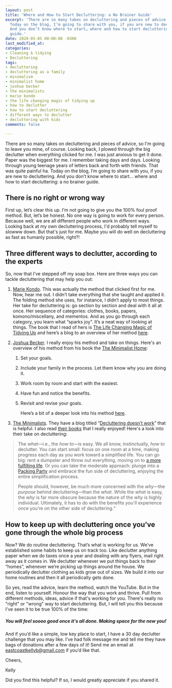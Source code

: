 ```yaml
---
layout: post
title: 'Where and How to Start Decluttering: a No Brainer Guide'
excerpt: 'There are so many takes on decluttering and pieces of advice on decluttering.
  Today on the blog, I’m going to share with you, if you are new to decluttering.
  And you don’t know where to start… where and how to start decluttering: a no brainer
  guide.'
date: 2020-05-05 00:00:00 -0300
last_modified_at: 
categories:
- Cleaning & tidying
- Decluttering
tags:
- decluttering
- decluttering as a family
- minimalism
- minimalist home
- joshua becker
- the minimalists
- marie kondo
- the life changing magic of tidying up
- how to declutter
- how to start decluttering
- different ways to declutter
- decluttering with kids
comments: false

---
```

There are so many takes on decluttering and pieces of advice, so I'm going to leave you mine, of course. Looking back, I plowed through the big declutter when everything clicked for me. I was just anxious to get it done. Paper was the biggest for me. I remember taking days and days. Looking through young teenage years of letters back and forth with friends. That was quite painful ha. Today on the blog, I’m going to share with you, if you are new to decluttering. And you don’t know where to start… where and how to start decluttering: a no brainer guide.

## There is no right or wrong way

First up, let’s clear this up. I’m not going to give you the 100% foul proof method. But, let’s be honest. No one way is going to work for every person. Because well, we are all different people who work in different ways. Looking back at my own decluttering process, I'd probably tell myself to slowww down. But that's just for me. Maybe you will do well on decluttering as fast as humanly possible, right?!

## Three different ways to declutter, according to the experts

So, now that I’ve stepped off my soap box. Here are three ways you can tackle decluttering that may help you out:

1. [Marie Kondo](https://konmari.com/). This was actually the method that clicked first for me. Now, hear me out. I didn’t take everything that she taught and applied it. The folding method she uses, for instance, I didn’t apply to most things. Her take for decluttering is: go section by section and deal with it all at once. Her sequence of categories: clothes, books, papers, komono/miscellany, and mementos. And as you go through each category, you learn what “sparks joy”. It’s a neat way of looking at things. The book that I read of hers is [The Life Changing Magic of Tidying Up](https://www.goodreads.com/book/show/22318578-the-life-changing-magic-of-tidying-up) and here’s a blog to an overview of her method [here](https://medium.com/@dsilvestre/the-life-changing-magic-of-tidying-up-by-marie-kondo-lessons-d33dc4db73c2).
2. [Joshua Becker](https://www.becomingminimalist.com/). I really enjoy his method and take on things. Here's an overview of his method from his book the [The Minimalist Home](https://www.amazon.ca/Minimalist-Home-Room-Room-Decluttered/dp/1601427999):
   1. Set your goals.
   2. Include your family in the process. Let them know why you are doing it.
   3. Work room by room and start with the easiest.
   4. Have fun and notice the benefits.
   5. Revisit and revise your goals.

       Here’s a bit of a deeper look into his method [here](https://lessismoreorganizers.com/blog/the-becker-method-of-a-minimalist-home).

 3. [The Minimalists](https://www.theminimalists.com/). They have a blog titled “[Decluttering doesn’t work](https://www.theminimalists.com/decluttering/)” that is helpful. I               also read [their books](https://www.theminimalists.com/books/) that I really enjoyed! Here's a look into their take on decluttering:

> The _what_—i.e., the _how to_—is easy. We all know, instinctually, _how to_ declutter. You can start small: focus on one room at a time, making progress each day as you work toward a simplified life. You can go big: rent a dumpster and throw out everything, moving on to [a more fulfilling life](http://theminimalists.com/lml). Or you can take the moderate approach: plunge into a [Packing Party](http://theminimalists.com/packing) and embrace the fun side of decluttering, enjoying the entire simplification process.
>
> People should, however, be much more concerned with the _why_—the _purpose_ behind decluttering—than the _what_. While the _what_ is easy, the _why_ is far more obscure because the nature of the _why_ is highly individual. Ultimately, it has to do with the benefits _you’ll_ experience once you’re on the other side of decluttering.“

## How to keep up with decluttering once you’ve gone through the whole big process

Now? We do routine decluttering. That’s what is working for us. We’ve established some habits to keep us on track too. Like declutter anything paper when we do taxes once a year and dealing with any flyers, mail right away as it comes in. We declutter whenever we put things back to their “homes”, whenever we’re picking up things around the house. We periodically declutter clothing as kids grow out of sizes. We build it into our home routines and then it all periodically gets done.

So yes, read the advice, learn the method, watch the YouTube. But in the end, listen to yourself. Honour the way that you work and thrive. Pull from different methods, ideas, advice if that's working for you. There's really no "right" or "wrong" way to start decluttering. But, I will tell you this because I've seen it to be true 100% of the time:

##### You will feel soooo good once it's all done.  Making space for the new you!

And if you’d like a simple, low key place to start, I have a 30 day declutter challenge that you may like. I’ve had folk message me and tell me they have bags of donations after a few days of it! Send me an email at [eastcoastkellyb@gmail.com](mailto:eastcoastkellyb@gmail.com) if you’d like that.

Cheers,

Kelly

Did you find this helpful? If so, I would greatly appreciate if you shared it.